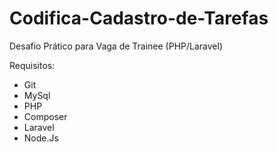# Codifica-Cadastro-de-Tarefas
Desafio Prático para Vaga de Trainee (PHP/Laravel)

Requisitos: 
- Git
- MySql
- PHP
- Composer
- Laravel
- Node.Js